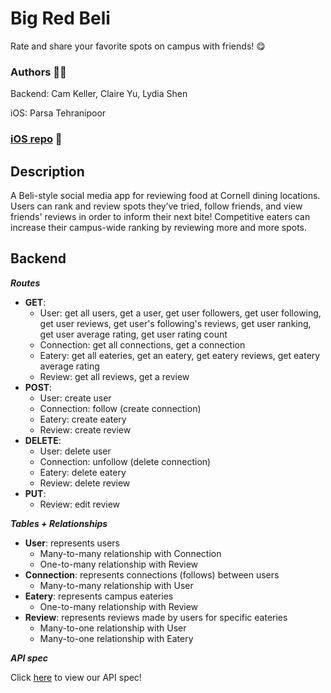# Big Red Beli 

Rate and share your favorite spots on campus with friends! 😋

### Authors 🧑‍💻
Backend: Cam Keller, Claire Yu, Lydia Shen

iOS: Parsa Tehranipoor 

### [iOS repo](https://github.com/parsa-tehranipoor/hack-challenge-frontend) 📇

## Description 
A Beli-style social media app for reviewing food at Cornell dining locations. Users can rank and review spots they’ve tried, follow friends, and view friends' reviews in order to inform their next bite! Competitive eaters can increase their campus-wide ranking by reviewing more and more spots.

## Backend
***Routes***
- **GET**: 
    - User: get all users, get a user, get user followers, get user following, get user reviews, get user's following's reviews, get user ranking, get user average rating, get user rating count
    - Connection: get all connections, get a connection
    - Eatery: get all eateries, get an eatery, get eatery reviews, get eatery average rating
    - Review: get all reviews, get a review
- **POST**:
    - User: create user
    - Connection: follow (create connection)
    - Eatery: create eatery
    - Review: create review
- **DELETE**:
    - User: delete user
    - Connection: unfollow (delete connection)
    - Eatery: delete eatery
    - Review: delete review
- **PUT**:
    - Review: edit review

***Tables + Relationships***
- **User**: represents users
    - Many-to-many relationship with Connection
    - One-to-many relationship with Review
- **Connection**: represents connections (follows) between users
    - Many-to-many relationship with User
- **Eatery**: represents campus eateries
    - One-to-many relationship with Review
- **Review**: represents reviews made by users for specific eateries
    - Many-to-one relationship with User
    - Many-to-one relationship with Eatery

***API spec***

Click [here](https://docs.google.com/document/d/1cvVmiNQGCx-TmkB7CeLi_-prxknVP0Kliv7s0KwlAjI/edit?usp=sharing) to view our API spec!


<!-- ***Explanation of database & API design***
<img width="1125" alt="Screenshot 2025-04-29 at 11 52 48 PM" src="https://github.com/user-attachments/assets/54e20856-096b-45ae-b4e9-18a6cb287e3f" />

<img width="1116" alt="Screenshot 2025-04-29 at 11 53 05 PM" src="https://github.com/user-attachments/assets/eed39566-ff5b-446c-a24c-96bb92df0c76" /> -->

